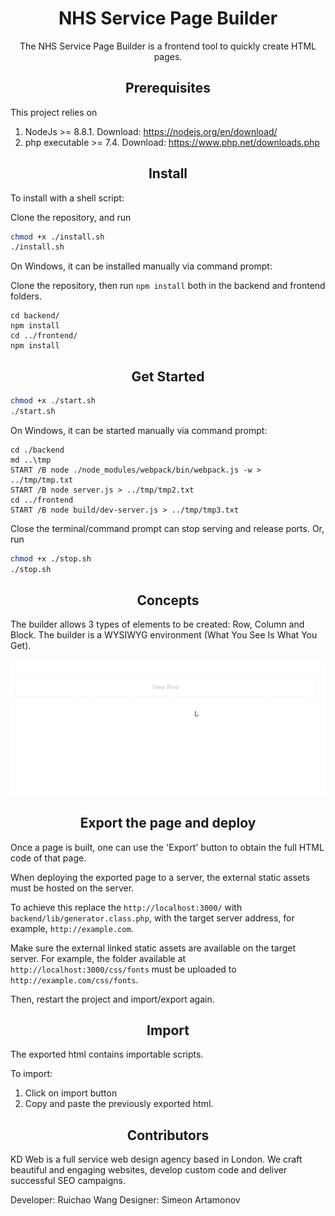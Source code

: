 <div align="center">
  <h1>NHS Service Page Builder</h1>
  <p>The NHS Service Page Builder is a frontend tool to quickly create HTML pages.</p>
</div>

<h2 align="center">Prerequisites</h2>

This project relies on

1. NodeJs >= 8.8.1. Download: https://nodejs.org/en/download/
2. php executable >= 7.4. Download: https://www.php.net/downloads.php

<h2 align="center">Install</h2>

To install with a shell script:

Clone the repository, and run
```bash
chmod +x ./install.sh
./install.sh
```

On Windows, it can be installed manually via command prompt:

Clone the repository, then run `npm install` both in the backend and frontend folders.
```dos
cd backend/
npm install
cd ../frontend/
npm install
```

<h2 align="center">Get Started</h2>

```bash
chmod +x ./start.sh
./start.sh
```

On Windows, it can be started manually via command prompt:

```dos
cd ./backend
md ..\tmp
START /B node ./node_modules/webpack/bin/webpack.js -w > ../tmp/tmp.txt
START /B node server.js > ../tmp/tmp2.txt
cd ../frontend
START /B node build/dev-server.js > ../tmp/tmp3.txt

```

Close the terminal/command prompt can stop serving and release ports. Or, run

```bash
chmod +x ./stop.sh
./stop.sh
```

<h2 align="center">Concepts</h2>

The builder allows 3 types of elements to be created: Row, Column and Block. The builder is a WYSIWYG environment (What You See Is What You Get).

![](demo_basic.gif)


<h2 align="center">Export the page and deploy</h2>

Once a page is built, one can use the 'Export' button to obtain the full HTML code of that page.

When deploying the exported page to a server, the external static assets must be hosted on the server.

To achieve this replace the `http://localhost:3000/` with `backend/lib/generator.class.php`, with the target server address, for example, `http://example.com`.

Make sure the external linked static assets are available on the target server. For example, the folder available at `http://localhost:3000/css/fonts` must be uploaded to `http://example.com/css/fonts`.

Then, restart the project and import/export again.

<h2 align="center">Import</h2>

The exported html contains importable scripts.

To import:
1. Click on import button
2. Copy and paste the previously exported html.

<h2 align="center">Contributors</h2>

KD Web is a full service web design agency based in London. We craft beautiful and engaging websites, develop custom code and deliver successful SEO campaigns.

Developer: Ruichao Wang
Designer: Simeon Artamonov
